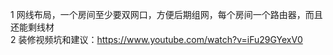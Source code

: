 1 网线布局，一个房间至少要双网口，方便后期组网，每个房间一个路由器，而且还能剩线材  
2 装修视频坑和建议：https://www.youtube.com/watch?v=iFu29GYexV0
